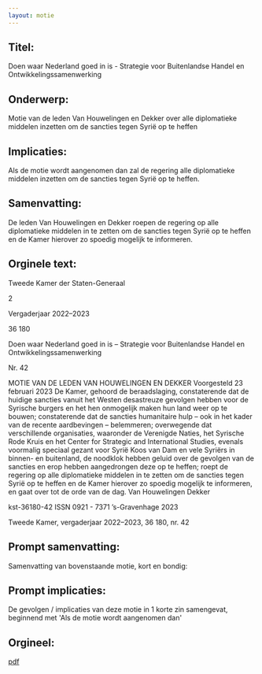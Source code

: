 ```yaml
---
layout: motie
---
```

## Titel:
Doen waar Nederland goed in is - Strategie voor Buitenlandse Handel en Ontwikkelingssamenwerking
## Onderwerp:
Motie van de leden Van Houwelingen en Dekker over alle diplomatieke middelen inzetten om de sancties tegen Syrië op te heffen
## Implicaties:
Als de motie wordt aangenomen dan zal de regering alle diplomatieke middelen inzetten om de sancties tegen Syrië op te heffen.
## Samenvatting:

De leden Van Houwelingen en Dekker roepen de regering op alle diplomatieke middelen in te zetten om de sancties tegen Syrië op te heffen en de Kamer hierover zo spoedig mogelijk te informeren.
## Orginele text:


Tweede Kamer der Staten-Generaal

2

Vergaderjaar 2022–2023

36 180

Doen waar Nederland goed in is – Strategie voor
Buitenlandse Handel en
Ontwikkelingssamenwerking

Nr. 42

MOTIE VAN DE LEDEN VAN HOUWELINGEN EN DEKKER
Voorgesteld 23 februari 2023
De Kamer,
gehoord de beraadslaging,
constaterende dat de huidige sancties vanuit het Westen desastreuze
gevolgen hebben voor de Syrische burgers en het hen onmogelijk maken
hun land weer op te bouwen;
constaterende dat de sancties humanitaire hulp – ook in het kader van de
recente aardbevingen – belemmeren;
overwegende dat verschillende organisaties, waaronder de Verenigde
Naties, het Syrische Rode Kruis en het Center for Strategic and International Studies, evenals voormalig speciaal gezant voor Syrië Koos van
Dam en vele Syriërs in binnen- en buitenland, de noodklok hebben geluid
over de gevolgen van de sancties en erop hebben aangedrongen deze op
te heffen;
roept de regering op alle diplomatieke middelen in te zetten om de
sancties tegen Syrië op te heffen en de Kamer hierover zo spoedig
mogelijk te informeren,
en gaat over tot de orde van de dag.
Van Houwelingen
Dekker

kst-36180-42
ISSN 0921 - 7371
’s-Gravenhage 2023

Tweede Kamer, vergaderjaar 2022–2023, 36 180, nr. 42


## Prompt samenvatting:
Samenvatting van bovenstaande motie, kort en bondig:


## Prompt implicaties:
De gevolgen / implicaties van deze motie in 1 korte zin samengevat, beginnend met 'Als de motie wordt aangenomen dan' 

## Orgineel:
[pdf](https://gegevensmagazijn.tweedekamer.nl/OData/v4/2.0/Document(da8d1c6f-7dcb-478c-a4fc-cd2f14918fe2)/resource)
